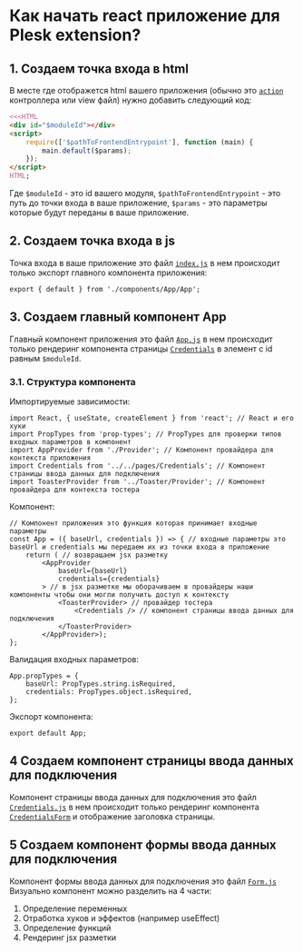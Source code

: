# Как начать react приложение для Plesk extension?

## 1. Создаем точка входа в html
В месте где отображется html вашего приложения (обычно это [`action`](../../src/plib/controllers/IndexController.php) контроллера или view файл) нужно добавить следующий код:
```php
<<<HTML
<div id="$moduleId"></div>
<script>
    require(['$pathToFrontendEntrypoint'], function (main) {
        main.default($params);
    });
</script>
HTML;
```

Где `$moduleId` - это id вашего модуля, `$pathToFrontendEntrypoint` - это путь до точки входа в ваше приложение, `$params` - это параметры которые будут переданы в ваше приложение.

## 2. Создаем точка входа в js
Точка входа в ваше приложение это файл [`index.js`](../../src/frontend/index.js) в нем происходит только экспорт главного компонента приложения:
```JS
export { default } from './components/App/App';
```

## 3. Создаем главный компонент App
Главный компонент приложения это файл [`App.js`](../../src/frontend/components/App/App.js) в нем происходит только рендеринг компонента страницы [`Credentials`](../../src/frontend/pages/Credentials.js) в элемент с id равным `$moduleId`.

### 3.1. Структура компонента
Импортируемые зависимости:
```JS
import React, { useState, createElement } from 'react'; // React и его хуки
import PropTypes from 'prop-types'; // PropTypes для проверки типов входных параметров в компонент
import AppProvider from './Provider'; // Компонент провайдера для контекста приложения
import Credentials from '../../pages/Credentials'; // Компонент страницы ввода данных для подключения
import ToasterProvider from '../Toaster/Provider'; // Компонент провайдера для контекста тостера
```
Компонент:
```JS
// Компонент приложения это функция которая принимает входные параметры
const App = ({ baseUrl, credentials }) => { // входные параметры это baseUrl и credentials мы передаем их из точки входа в приложение
    return ( // возвращаем jsx разметку
        <AppProvider
            baseUrl={baseUrl}
            credentials={credentials}
        > // в jsx разметке мы оборачиваем в провайдеры наши компоненты чтобы они могли получить доступ к контексту
            <ToasterProvider> // провайдер тостера
                <Credentials /> // компонент страницы ввода данных для подключения
            </ToasterProvider>
        </AppProvider>);
};
```
Валидация входных параметров:
```JS
App.propTypes = {
    baseUrl: PropTypes.string.isRequired,
    credentials: PropTypes.object.isRequired,
};
```
Экспорт компонента:
```JS
export default App;
```

## 4 Создаем компонент страницы ввода данных для подключения
Компонент страницы ввода данных для подключения это файл [`Credentials.js`](../../src/frontend/pages/Credentials.js) в нем происходит только рендеринг компонента [`CredentialsForm`](../../src/frontend/components/CredentialsForm/CredentialsForm.js) и отображение заголовка страницы.

## 5 Создаем компонент формы ввода данных для подключения
Компонент формы ввода данных для подключения это файл [`Form.js`](../../src/frontend/components/Credentials/Form.js)
Визуально компонент можно разделить на 4 части:
1. Определение переменных
2. Отработка хуков и эффектов (например useEffect)
3. Определение функций
4. Рендеринг jsx разметки